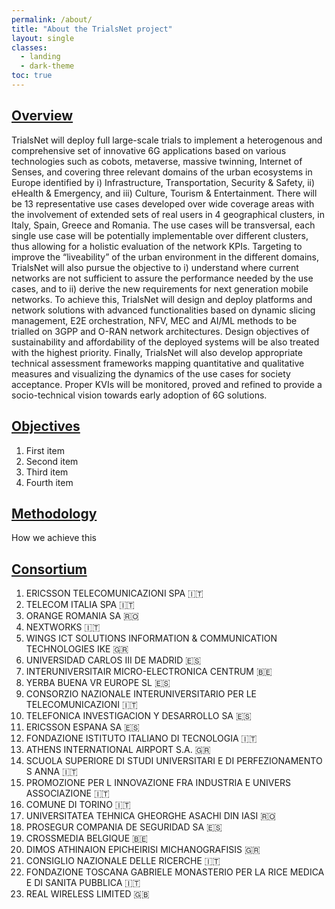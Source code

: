 ```yaml
---
permalink: /about/
title: "About the TrialsNet project"
layout: single
classes:
  - landing
  - dark-theme
toc: true
---
```


## [Overview](/overview/)

TrialsNet will deploy full large-scale trials to implement a heterogenous and comprehensive set of innovative 6G applications based on various technologies such as cobots, metaverse, massive twinning, Internet of Senses, and covering three relevant domains of the urban ecosystems in Europe identified by i) Infrastructure, Transportation, Security & Safety, ii) eHealth & Emergency, and iii) Culture, Tourism & Entertainment. There will be 13 representative use cases developed over wide coverage areas with the involvement of extended sets of real users in 4 geographical clusters, in Italy, Spain, Greece and Romania. The use cases will be transversal, each single use case will be potentially implementable over different clusters, thus allowing for a holistic evaluation of the network KPIs.
Targeting to improve the “liveability” of the urban environment in the different domains, TrialsNet will also pursue the objective to i) understand where current networks are not sufficient to assure the performance needed by the use cases, and to ii) derive the new requirements for next generation mobile networks. To achieve this, TrialsNet will design and deploy platforms and network solutions with advanced functionalities based on dynamic slicing management, E2E orchestration, NFV, MEC and AI/ML methods to be trialled on 3GPP and O-RAN network architectures. Design objectives of sustainability and affordability of the deployed systems will be also treated with the highest priority.
Finally, TrialsNet will also develop appropriate technical assessment frameworks mapping quantitative and qualitative measures and visualizing the dynamics of the use cases for society acceptance. Proper KVIs will be monitored, proved and refined to provide a socio-technical vision towards early adoption of 6G solutions.

## [Objectives](/objectives/)

1. First item
2. Second item
3. Third item
4. Fourth item

## [Methodology](/methodology/)

How we achieve this

## [Consortium](/consortium/)

1. ERICSSON TELECOMUNICAZIONI SPA :it: 
1. TELECOM ITALIA SPA :it: 
1. ORANGE ROMANIA SA :romania:
1. NEXTWORKS :it:
1. WINGS ICT SOLUTIONS INFORMATION & COMMUNICATION TECHNOLOGIES IKE :greece:
1. UNIVERSIDAD CARLOS III DE MADRID :es:
1. INTERUNIVERSITAIR MICRO-ELECTRONICA CENTRUM :belgium:
1. YERBA BUENA VR EUROPE SL :es:
1. CONSORZIO NAZIONALE INTERUNIVERSITARIO PER LE TELECOMUNICAZIONI :it: 
1. TELEFONICA INVESTIGACION Y DESARROLLO SA :es:
1. ERICSSON ESPANA SA :es:
1. FONDAZIONE ISTITUTO ITALIANO DI TECNOLOGIA :it: 
1. ATHENS INTERNATIONAL AIRPORT S.A. :greece:
1. SCUOLA SUPERIORE DI STUDI UNIVERSITARI E DI PERFEZIONAMENTO S ANNA :it: 
1. PROMOZIONE PER L INNOVAZIONE FRA INDUSTRIA E UNIVERS ASSOCIAZIONE :it: 
1. COMUNE DI TORINO :it: 
1. UNIVERSITATEA TEHNICA GHEORGHE ASACHI DIN IASI :romania:
1. PROSEGUR COMPANIA DE SEGURIDAD SA :es:
1. CROSSMEDIA BELGIQUE :belgium:
1. DIMOS ATHINAION EPICHEIRISI MICHANOGRAFISIS :greece:
1. CONSIGLIO NAZIONALE DELLE RICERCHE :it: 
1. FONDAZIONE TOSCANA GABRIELE MONASTERIO PER LA RICE MEDICA E DI SANITA PUBBLICA :it: 
1. REAL WIRELESS LIMITED :uk: